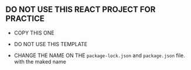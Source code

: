 ## DO NOT USE THIS REACT PROJECT FOR PRACTICE

* COPY THIS ONE

* DO NOT USE THIS TEMPLATE

* CHANGE THE NAME ON THE `package-lock.json` and `package.json` file. with the maked name
